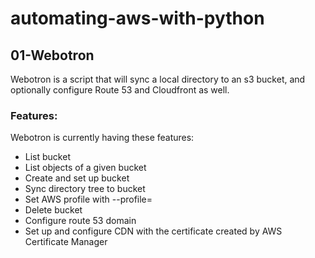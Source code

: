 # automating-aws-with-python

## 01-Webotron
Webotron is a script that will sync a local directory to an s3 bucket, 
and optionally configure Route 53 and Cloudfront as well.

### Features:

Webotron is currently having these features:
- List bucket
- List objects of a given bucket
- Create and set up bucket
- Sync directory tree to bucket
- Set AWS profile with --profile=<profileName>
- Delete bucket
- Configure route 53 domain
- Set up and configure CDN with the certificate created by AWS Certificate Manager